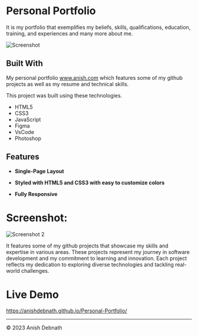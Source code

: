 <h1> Personal Portfolio </h1>

It is my portfolio that exemplifies my beliefs, skills, qualifications, education, training, and experiences and many more about me.

![Screenshot](https://github.com/AnishDebnath/Personal-Portfolio/assets/118295754/2d52b4bf-de45-4e30-9a53-c9efb2dec5c4)

<h2> Built With </h2>

My personal portfolio <a href="https://anishdebnath.github.io/Personal-Portfolio/" target="_blank">www.anish.com</a> which features some of my github projects as well as my resume and technical skills.<br/>

This project was built using these technologies.

- HTML5
- CSS3
- JavaScript
- Figma
- VsCode
- Photoshop

<h2> Features </h2>

 - **Single-Page Layout**

 - **Styled with HTML5 and CSS3 with easy to customize colors**

 - **Fully Responsive**

<h1> Screenshot: </h1>

![Screenshot 2](https://github.com/AnishDebnath/Personal-Portfolio/assets/118295754/9313ea8e-0598-4de5-8551-a1a507cb9170)

It features some of my github projects that showcase my skills and expertise in various areas. These projects represent my journey in software development and my commitment to learning and innovation. Each project reflects my dedication to exploring diverse technologies and tackling real-world challenges.

<h1>Live Demo</h1>

https://anishdebnath.github.io/Personal-Portfolio/

---
© 2023 Anish Debnath
